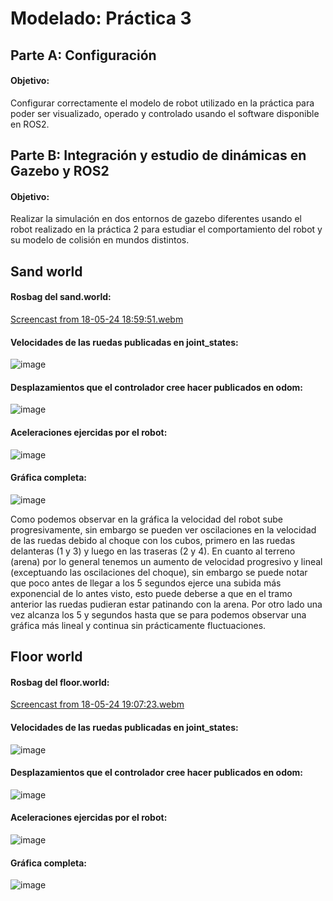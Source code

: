 # Modelado: Práctica 3

## Parte A: Configuración

#### Objetivo:
Configurar correctamente el modelo de robot utilizado en la práctica para poder ser visualizado, operado y controlado usando el software disponible en ROS2.

## Parte B: Integración y estudio de dinámicas en Gazebo y ROS2

#### Objetivo:
Realizar la simulación en dos entornos de gazebo diferentes usando el robot realizado en la práctica 2 para estudiar el comportamiento del robot y su modelo de colisión en mundos distintos.

## Sand world

#### Rosbag del sand.world:

[Screencast from 18-05-24 18:59:51.webm](https://github.com/ToniLMM/practica3_modelado/assets/92941378/a25b9e17-093f-48ce-953c-2fb1f03efd4e)

#### Velocidades de las ruedas publicadas en joint_states:
![image](https://github.com/ToniLMM/practica3_modelado/assets/92941378/0a63a7a0-e23f-4c3d-87a8-4d7854824d51)

#### Desplazamientos que el controlador cree hacer publicados en odom:
![image](https://github.com/ToniLMM/practica3_modelado/assets/92941378/98436ab2-dd3b-42c5-98e4-fd3bdce67a3d)

#### Aceleraciones ejercidas por el robot:
![image](https://github.com/ToniLMM/practica3_modelado/assets/92941378/bf4d74b1-b1e4-4452-bb9c-c422a69fad29)

#### Gráfica completa:
![image](https://github.com/ToniLMM/practica3_modelado/assets/92941378/b43e4ef0-8f85-4ba5-8349-aa7ff8f008c9)

Como podemos observar en la gráfica la velocidad del robot sube progresivamente, sin embargo se pueden ver oscilaciones en la velocidad de las ruedas debido al choque con los cubos, primero en las ruedas delanteras (1 y 3) y luego en las traseras (2 y 4). En cuanto al terreno (arena) por lo general tenemos un aumento de velocidad progresivo y lineal (exceptuando las oscilaciones del choque), sin embargo se puede notar que poco antes de llegar a los 5 segundos ejerce una subida más exponencial de lo antes visto, esto puede deberse a que en el tramo anterior las ruedas pudieran estar patinando con la arena. Por otro lado una vez alcanza los 5 y segundos hasta que se para podemos observar una gráfica más lineal y continua sin prácticamente fluctuaciones.


## Floor world


#### Rosbag del floor.world:

[Screencast from 18-05-24 19:07:23.webm](https://github.com/ToniLMM/practica3_modelado/assets/92941378/660247c3-7653-4ea0-b90e-0da51eab2b74)

#### Velocidades de las ruedas publicadas en joint_states:
![image](https://github.com/ToniLMM/practica3_modelado/assets/92941378/87348575-8920-4b59-8999-48e89fb86ab0)

#### Desplazamientos que el controlador cree hacer publicados en odom:
![image](https://github.com/ToniLMM/practica3_modelado/assets/92941378/9ce5bb19-ca4c-4bbe-873c-ead3785a29e7)

#### Aceleraciones ejercidas por el robot:
![image](https://github.com/ToniLMM/practica3_modelado/assets/92941378/7aa6806e-43f4-4a39-a0f6-b2b64db5edc8)

#### Gráfica completa:
![image](https://github.com/ToniLMM/practica3_modelado/assets/92941378/f0f83930-1ec1-4637-be88-28db93db04e8)


